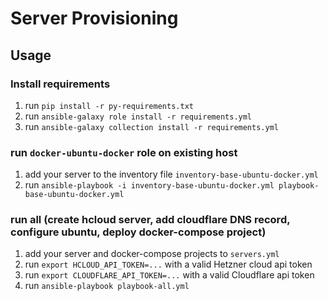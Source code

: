 # Server Provisioning

## Usage

### Install requirements

1. run `pip install -r py-requirements.txt`
1. run `ansible-galaxy role install -r requirements.yml`
1. run `ansible-galaxy collection install -r requirements.yml`

### run `docker-ubuntu-docker` role on existing host

1. add your server to the inventory file `inventory-base-ubuntu-docker.yml`
1. run `ansible-playbook -i inventory-base-ubuntu-docker.yml playbook-base-ubuntu-docker.yml`

### run all (create hcloud server, add cloudflare DNS record, configure ubuntu, deploy docker-compose project)

1. add your server and docker-compose projects to `servers.yml`
1. run `export HCLOUD_API_TOKEN=...` with a valid Hetzner cloud api token
1. run `export CLOUDFLARE_API_TOKEN=...` with a valid Cloudflare api token
1. run `ansible-playbook playbook-all.yml`
